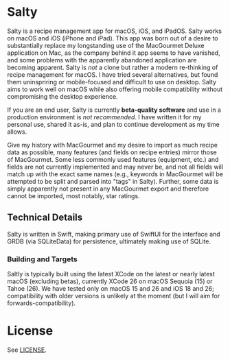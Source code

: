 # Salty
Salty is a recipe management app for macOS, iOS, and iPadOS. Salty works on macOS and iOS (iPhone and iPad). This app was born out of a desire to substantially replace my longstanding use of the MacGourmet Deluxe application on Mac, as the company behind it app seems to have vanished, and some problems with the apparently abandoned application are becoming apparent. Salty is *not* a clone but rather a modern re-thinking of recipe management for macOS. I have tried several alternatives, but found them uninspriring or mobile-focused and difficult to use on desktop. Salty aims to work well on macOS while also offering mobile compatibility without compromising the desktop experience.

If you are an end user, Salty is currently **beta-quality software** and use in a production environment is *not recommended*. I have written it for my personal use, shared it as-is, and plan to continue development as my time allows.

Give my history with MacGourmet and my desire to import as much recipe data as possible, many features (and fields on recipe entries) mirror those of MacGourmet. Some less commonly used features (equipment, etc.) and fields are not currently implemented and may never be, and not all fields will match up with the exact same names (e.g., keywords in MacGourmet will be attempted to be split and parsed into "tags" in Salty). Further, some data is simply apparently not present in any MacGourmet export and therefore cannot be imported, most notably, star ratings.

## Technical Details 

Salty is written in Swift, making primary use of SwiftUI for the interface and GRDB (via SQLiteData) for persistence, ultimately making use of SQLite.

### Building and Targets

Saltly is typically built using the latest XCode on the latest or nearly latest macOS (excluding betas), currently XCode 26 on macOS Sequoia (15) or Tahoe (26). We have tested only on macOS 15 and 26 and iOS 18 and 26; compatibility with older versions is unlikely at the moment (but I will aim for forwards-compatibility).

# License

See [LICENSE](license).
